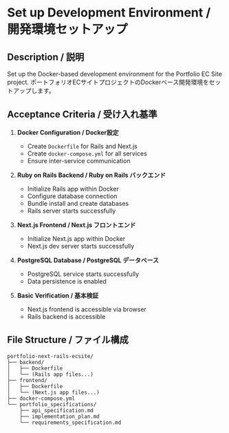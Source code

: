 # Set up Development Environment / 開発環境セットアップ

## Description / 説明
Set up the Docker-based development environment for the Portfolio EC Site project.
ポートフォリオECサイトプロジェクトのDockerベース開発環境をセットアップします。

## Acceptance Criteria / 受け入れ基準
1. **Docker Configuration / Docker設定**
   - Create `Dockerfile` for Rails and Next.js
   - Create `docker-compose.yml` for all services
   - Ensure inter-service communication

2. **Ruby on Rails Backend / Ruby on Rails バックエンド**
   - Initialize Rails app within Docker
   - Configure database connection
   - Bundle install and create databases
   - Rails server starts successfully

3. **Next.js Frontend / Next.js フロントエンド**
   - Initialize Next.js app within Docker
   - Next.js dev server starts successfully

4. **PostgreSQL Database / PostgreSQL データベース**
   - PostgreSQL service starts successfully
   - Data persistence is enabled

5. **Basic Verification / 基本検証**
   - Next.js frontend is accessible via browser
   - Rails backend is accessible

## File Structure / ファイル構成
```
portfolio-next-rails-ecsite/
├── backend/
│   ├── Dockerfile
│   └── (Rails app files...)
├── frontend/
│   ├── Dockerfile
│   └── (Next.js app files...)
├── docker-compose.yml
└── portfolio_specifications/
    ├── api_specification.md
    ├── implementation_plan.md
    └── requirements_specification.md
```
